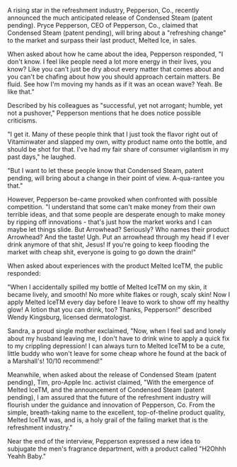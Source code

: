 A rising star in the refreshment industry, Pepperson, Co., recently announced the much anticipated release of Condensed Steam (patent pending). Pryce Pepperson, CEO of Pepperson, Co., claimed that Condensed Steam (patent pending), will bring about a "refreshing change" to the market and surpass their last product, Melted Ice, in sales.

When asked about how he came about the idea, Pepperson responded, "I don't know. I feel like people need a lot more energy in their lives, you know? Like you can't just be dry about every matter that comes about and you can't be chafing about how you should approach certain matters. Be fluid. See how I'm moving my hands as if it was an ocean wave? Yeah. Be like that."

Described by his colleagues as "successful, yet not arrogant; humble, yet not a pushover," Pepperson mentions that he does notice possible criticisms.

"I get it. Many of these people think that I just took the flavor right out of Vitaminwater and slapped my own, witty product name onto the bottle, and should be shot for that. I've had my fair share of consumer vigilantism in my past days," he laughed.

"But I want to let these people know that Condensed Steam, patent pending, will bring about a change in their point of view. A-qua-rantee you that."

However, Pepperson be-came provoked when confronted with possible competition. "I understand that some can't make money from their own terrible ideas, and that some people are desperate enough to make money by ripping off innovations - that's just how the market works and I can maybe let things slide. But Arrowhead? Seriously? Who names their product Arrowhead? And the taste! Ugh. Put an arrowhead through my head if I ever drink anymore of that shit, Jesus! If you're going to keep flooding the market with cheap shit, everyone is going to go down the drain!"

When asked about experiences with the product Melted IceTM, the public responded:

"When I accidentally spilled my bottle of Melted IceTM on my skin, it became lively, and smooth! No more white flakes or rough, scaly skin! Now I apply Melted IceTM every day before I leave to work to show off my healthy glow! A lotion that you can drink, too? Thanks, Pepperson!" described Wendy Kingsburg, licensed dermatologist.

Sandra, a proud single mother exclaimed, "Now, when I feel sad and lonely about my husband leaving me, I don't have to drink wine to apply a quick fix to my crippling depression! I can always turn to Melted IceTM to be a cute, little buddy who won't leave for some cheap whore he found at the back of a Marshall's! 10/10 recommend!"

Meanwhile, when asked about the release of Condensed Steam (patent pending), Tim, pro-Apple Inc. activist claimed, "With the emergence of Melted IceTM, and the announcement of Condensed Steam (patent pending), I am assured that the future of the refreshment industry will flourish under the guidance and innovation of Pepperson, Co. From the simple, breath-taking name to the excellent, top-of-theline product quality, Melted IceTM was, and is, a holy grail of the failing market that is the refreshment industry."

Near the end of the interview, Pepperson expressed a new idea to subjugate the men's fragrance department, with a product called "H2Ohhh Yeahh Baby."
